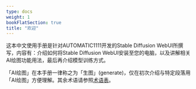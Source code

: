 ```yaml
---
type: docs
weight: 1
bookFlatSection: true
title: "欢迎"
---
```


这本中文使用手册是针对AUTOMATIC1111开发的Stable Diffusion WebUI所撰写，内容有：介绍如何将Stable Diffusion WebUI安装至您的电脑，以及讲解相关AI绘图功能用法，最后再介绍模型训练方式。

「AI绘图」在本手册一律称之为「生图」(generate)，仅在初次介绍与特定段落用「AI绘图」方便理解。其余术语请参照[术语表](../references/glossary)。
